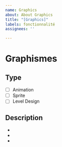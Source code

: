 ```yaml
---
name: Graphics
about: About Graphics
title: "[Graphics]"
labels: fonctionnalité
assignees: ''

---
```


# Graphismes

## Type

- [ ] Animation
- [ ] Sprite
- [ ] Level Design

## Description

-
-
-

